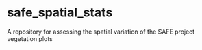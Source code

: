 # safe_spatial_stats
A repository for assessing the spatial variation of the SAFE project vegetation plots
